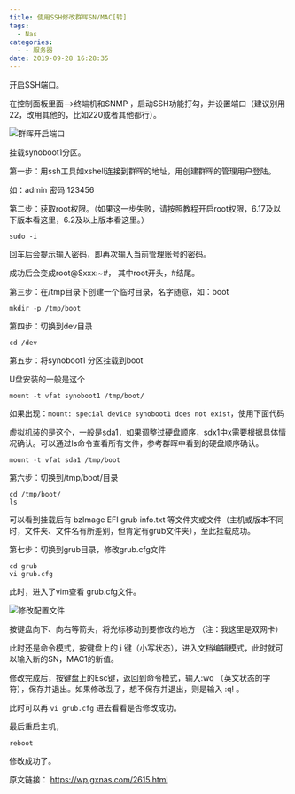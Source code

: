```yaml
---
title: 使用SSH修改群晖SN/MAC[转]
tags: 
  - Nas
categories:
  - - 服务器
date: 2019-09-28 16:28:35
---
```


开启SSH端口。

在控制面板里面——>终端机和SNMP ，启动SSH功能打勾，并设置端口（建议别用22，改用其他的，比如220或者其他都行）。

![群晖开启端口](https://wp.gxnas.com/wp-content/uploads/2019/02/ba0eda299e5ce73c2a5272696b878a69.png)

挂载synoboot1分区。

第一步：用ssh工具如xshell连接到群晖的地址，用创建群晖的管理用户登陆。

如：admin   密码 123456

第二步：获取root权限。（如果这一步失败，请按照教程开启root权限，6.17及以下版本看这里，6.2及以上版本看这里。）

`sudo -i`

回车后会提示输入密码，即再次输入当前管理账号的密码。

成功后会变成root@Sxxx:~#， 其中root开头，#结尾。

第三步：在/tmp目录下创建一个临时目录，名字随意，如：boot

`mkdir -p /tmp/boot`

第四步：切换到dev目录

`cd /dev`

第五步：将synoboot1 分区挂载到boot

U盘安装的一般是这个

```
mount -t vfat synoboot1 /tmp/boot/
```
如果出现：`mount: special device synoboot1 does not exist`，使用下面代码

虚拟机装的是这个，一般是sda1，如果调整过硬盘顺序，sdx1中x需要根据具体情况确认。可以通过ls命令查看所有文件，参考群晖中看到的硬盘顺序确认。
```
mount -t vfat sda1 /tmp/boot
```

第六步：切换到/tmp/boot/目录

```
cd /tmp/boot/
ls
```
可以看到挂载后有 bzImage  EFI  grub  info.txt 等文件夹或文件（主机或版本不同时，文件夹、文件名有所差别，但肯定有grub文件夹），至此挂载成功。

第七步：切换到grub目录，修改grub.cfg文件
```
cd grub
vi grub.cfg
```
此时，进入了vim查看 grub.cfg文件。

![修改配置文件](https://wp.gxnas.com/wp-content/uploads/2019/02/412e74dc2321a3ba16a3fc85b7a00ab6.png)

按键盘向下、向右等箭头，将光标移动到要修改的地方 （注：我这里是双网卡）

此时还是命令模式，按键盘上的 i 键（小写状态），进入文档编辑模式，此时就可以输入新的SN，MAC1的新值。

修改完成后，按键盘上的Esc键，返回到命令模式，输入:wq （英文状态的字符），保存并退出。如果修改乱了，想不保存并退出，则是输入 :q! 。

此时可以再  `vi grub.cfg` 进去看看是否修改成功。

最后重启主机，

`reboot`

修改成功了。

原文链接： https://wp.gxnas.com/2615.html
